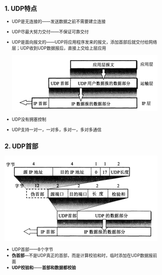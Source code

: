 ## 1. UDP特点

* UDP是无连接的——发送数据之前不需要建立连接

* UDP尽最大努力交付——不保证可靠交付

* UDP是面向报文的——UDP将应用程序发来的报文，添加首部后就交付给网络层；UDP收到UDP数据报后，直接上交给上层应用

  ![26](p/26.png)

* UDP没有拥塞控制

* UDP支持一对一，一对多，多对一，多对多通信



## 2. UDP首部

![27](p/27.png)

- UDP首部——8个字节
- **伪首部**—不是UDP真正的首部，而是计算校验和时，临时添加在UDP数据报前面
- **UDP校验和**——**首部和数据都校验**